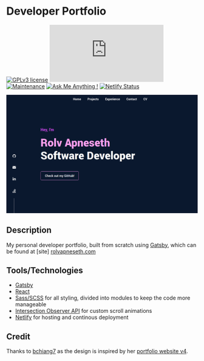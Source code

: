 # Developer Portfolio

[![GPLv3 license](https://img.shields.io/badge/License-GPLv3-blue.svg)](http://perso.crans.org/besson/LICENSE.html)
[![GitHub commits](https://badgen.net/github/commits/Naereen/Strapdown.js)](https://GitHub.com/Naereen/StrapDown.js/commit/)
[![Maintenance](https://img.shields.io/badge/Maintained%3F-yes-green.svg)](https://GitHub.com/Naereen/StrapDown.js/graphs/commit-activity)
[![Ask Me Anything !](https://img.shields.io/badge/Ask%20me-anything-1abc9c.svg)](https://GitHub.com/Naereen/ama)
[![Netlify Status](https://api.netlify.com/api/v1/badges/bddd6f2c-9568-4933-a47f-f59a3e29540a/deploy-status)](https://app.netlify.com/sites/rolvapneseth/deploys)

[![Site Preview](static/images/preview.png)](https://rolvapneseth.com)

## Description

My personal developer portfolio, built from scratch using [Gatsby](https://www.gatsbyjs.com/), which can be found at [site] [rolvapneseth.com](site)

## Tools/Technologies

-   [Gatsby](https://www.gatsbyjs.com/)
-   [React](https://reactjs.org/)
-   [Sass/SCSS](https://sass-lang.com/) for all styling, divided into modules to keep the code more manageable
-   [Intersection Observer API](https://developer.mozilla.org/en-US/docs/Web/API/Intersection_Observer_API) for custom scroll animations
-   [Netlify](https://www.netlify.com/) for hosting and continous deployment

## Credit

Thanks to [bchiang7](https://github.com/bchiang7) as the design is inspired by her [portfolio website v4](https://github.com/bchiang7/v4).
